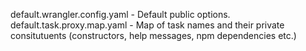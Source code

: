 default.wrangler.config.yaml - Default public options.
default.task.proxy.map.yaml - Map of task names and their private consitutuents (constructors, help messages, npm dependencies etc.)